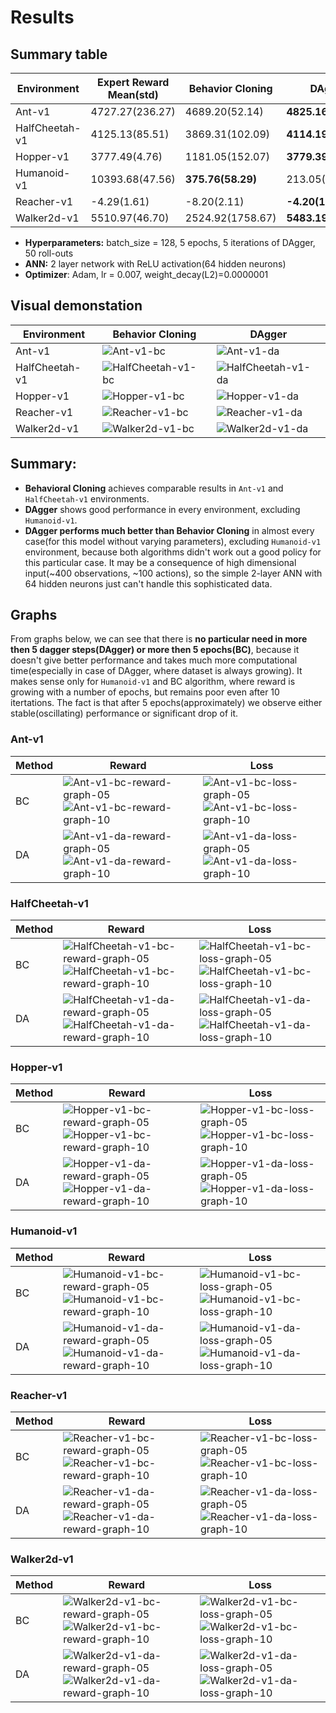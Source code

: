 # Results

## Summary table

|Environment   |Expert Reward Mean(std)|Behavior Cloning |DAgger             |
|--------------|-----------------------|-----------------|-------------------|
|Ant-v1        |4727.27(236.27)        |4689.20(52.14)   |**4825.16(76.79)** |
|HalfCheetah-v1|4125.13(85.51)         |3869.31(102.09)  |**4114.19(72.78)** |
|Hopper-v1     |3777.49(4.76)          |1181.05(152.07)  |**3779.39(5.24)**  |
|Humanoid-v1   |10393.68(47.56)        |**375.76(58.29)**|213.05(26.96)      |
|Reacher-v1    |-4.29(1.61)            |-8.20(2.11)      |**-4.20(1.41)**    |
|Walker2d-v1   |5510.97(46.70)         |2524.92(1758.67) |**5483.19(113.88)**|

+ **Hyperparameters:** batch_size = 128, 5 epochs, 5 iterations of DAgger, 50 roll-outs
+ **ANN:** 2 layer network with ReLU activation(64 hidden neurons)
+ **Optimizer**: Adam, lr = 0.007, weight_decay(L2)=0.0000001

## Visual demonstation

|Environment|Behavior Cloning|DAgger|
|-----------|----------------|------|
|Ant-v1|![Ant-v1-bc](demonstrations_bc/Ant-v1_050_05/Ant-v1_050_05.gif)|![Ant-v1-da](demonstrations_da/Ant-v1_050_05/Ant-v1_050_05.gif)|
|HalfCheetah-v1|![HalfCheetah-v1-bc](demonstrations_bc/HalfCheetah-v1_050_05/HalfCheetah-v1_050_05.gif)|![HalfCheetah-v1-da](demonstrations_da/HalfCheetah-v1_050_05/HalfCheetah-v1_050_05.gif)|
|Hopper-v1|![Hopper-v1-bc](demonstrations_bc/Hopper-v1_050_05/Hopper-v1_050_05.gif)|![Hopper-v1-da](demonstrations_da/Hopper-v1_050_05/Hopper-v1_050_05.gif)|
|Reacher-v1|![Reacher-v1-bc](demonstrations_bc/Reacher-v1_050_05/Reacher-v1_050_05.gif)|![Reacher-v1-da](demonstrations_da/Reacher-v1_050_05/Reacher-v1_050_05.gif)|
|Walker2d-v1|![Walker2d-v1-bc](demonstrations_bc/Walker2d-v1_050_05/Walker2d-v1_050_05.gif)|![Walker2d-v1-da](demonstrations_da/Walker2d-v1_050_05/Walker2d-v1_050_05.gif)|

## Summary:
+ **Behavioral Cloning** achieves comparable results in `Ant-v1` and `HalfCheetah-v1` environments.
+ **DAgger** shows good performance in every environment, excluding `Humanoid-v1`.
+ **DAgger performs much better than Behavior Cloning** in almost every case(for this model without varying parameters), excluding `Humanoid-v1` environment, because both algorithms didn't work out a good policy for this particular case. It may be a consequence of high dimensional input(~400 observations, ~100 actions), so the simple 2-layer ANN with 64 hidden neurons just can't handle this sophisticated data.
## Graphs
From graphs below, we can see that there is **no particular need in more then 5 dagger steps(DAgger) or more then 5 epochs(BC)**, because it doesn't give better performance and takes much more computational time(especially in case of DAgger, where dataset is always growing). It makes sense only for `Humanoid-v1` and BC algorithm, where reward is growing with a number of epochs, but remains poor even after 10 itertations.
The fact is that after 5 epochs(approximately) we observe either stable(oscillating) performance or significant drop of it.
### Ant-v1
|Method|Reward|Loss|
|------|------|----|
|BC|![Ant-v1-bc-reward-graph-05](figures_bc/reward_Ant-v1_050_05.png)![Ant-v1-bc-reward-graph-10](figures_bc/reward_Ant-v1_050_10.png)|![Ant-v1-bc-loss-graph-05](figures_bc/loss_Ant-v1_050_05.png)![Ant-v1-bc-loss-graph-10](figures_bc/loss_Ant-v1_050_10.png)||
|DA|![Ant-v1-da-reward-graph-05](figures_da/reward_Ant-v1_050_05.png)![Ant-v1-da-reward-graph-10](figures_da/reward_Ant-v1_050_10.png)|![Ant-v1-da-loss-graph-05](figures_da/loss_Ant-v1_050_05.png)![Ant-v1-da-loss-graph-10](figures_da/loss_Ant-v1_050_10.png)|
### HalfCheetah-v1
|Method|Reward|Loss|
|------|------|----|
|BC|![HalfCheetah-v1-bc-reward-graph-05](figures_bc/reward_HalfCheetah-v1_050_05.png)![HalfCheetah-v1-bc-reward-graph-10](figures_bc/reward_HalfCheetah-v1_050_10.png)|![HalfCheetah-v1-bc-loss-graph-05](figures_bc/loss_HalfCheetah-v1_050_05.png)![HalfCheetah-v1-bc-loss-graph-10](figures_bc/loss_HalfCheetah-v1_050_10.png)|
|DA|![HalfCheetah-v1-da-reward-graph-05](figures_da/reward_HalfCheetah-v1_050_05.png)![HalfCheetah-v1-da-reward-graph-10](figures_da/reward_HalfCheetah-v1_050_10.png)|![HalfCheetah-v1-da-loss-graph-05](figures_da/loss_HalfCheetah-v1_050_05.png)![HalfCheetah-v1-da-loss-graph-10](figures_da/loss_HalfCheetah-v1_050_10.png)|
### Hopper-v1
|Method|Reward|Loss|
|------|------|----|
|BC|![Hopper-v1-bc-reward-graph-05](figures_bc/reward_Hopper-v1_050_05.png)![Hopper-v1-bc-reward-graph-10](figures_bc/reward_Hopper-v1_050_10.png)|![Hopper-v1-bc-loss-graph-05](figures_bc/loss_Hopper-v1_050_05.png)![Hopper-v1-bc-loss-graph-10](figures_bc/loss_Hopper-v1_050_10.png)|
|DA|![Hopper-v1-da-reward-graph-05](figures_da/reward_Hopper-v1_050_05.png)![Hopper-v1-da-reward-graph-10](figures_da/reward_Hopper-v1_050_10.png)|![Hopper-v1-da-loss-graph-05](figures_da/loss_Hopper-v1_050_05.png)![Hopper-v1-da-loss-graph-10](figures_da/loss_Hopper-v1_050_10.png)|
### Humanoid-v1
|Method|Reward|Loss|
|------|------|----|
|BC|![Humanoid-v1-bc-reward-graph-05](figures_bc/reward_Humanoid-v1_050_05.png)![Humanoid-v1-bc-reward-graph-10](figures_bc/reward_Humanoid-v1_050_10.png)|![Humanoid-v1-bc-loss-graph-05](figures_bc/loss_Humanoid-v1_050_05.png)![Humanoid-v1-bc-loss-graph-10](figures_bc/loss_Humanoid-v1_050_10.png)|
|DA|![Humanoid-v1-da-reward-graph-05](figures_da/reward_Humanoid-v1_050_05.png)![Humanoid-v1-da-reward-graph-10](figures_da/reward_Humanoid-v1_050_10.png)|![Humanoid-v1-da-loss-graph-05](figures_da/loss_Humanoid-v1_050_05.png)![Humanoid-v1-da-loss-graph-10](figures_da/loss_Humanoid-v1_050_10.png)|
### Reacher-v1
|Method|Reward|Loss|
|------|------|----|
|BC|![Reacher-v1-bc-reward-graph-05](figures_bc/reward_Reacher-v1_050_05.png)![Reacher-v1-bc-reward-graph-10](figures_bc/reward_Reacher-v1_050_10.png)|![Reacher-v1-bc-loss-graph-05](figures_bc/loss_Reacher-v1_050_05.png)![Reacher-v1-bc-loss-graph-10](figures_bc/loss_Reacher-v1_050_10.png)|
|DA|![Reacher-v1-da-reward-graph-05](figures_da/reward_Reacher-v1_050_05.png)![Reacher-v1-da-reward-graph-10](figures_da/reward_Reacher-v1_050_10.png)|![Reacher-v1-da-loss-graph-05](figures_da/loss_Reacher-v1_050_05.png)![Reacher-v1-da-loss-graph-10](figures_da/loss_Reacher-v1_050_10.png)| 
### Walker2d-v1
|Method|Reward|Loss|
|------|------|----|
|BC|![Walker2d-v1-bc-reward-graph-05](figures_bc/reward_Walker2d-v1_050_05.png)![Walker2d-v1-bc-reward-graph-10](figures_bc/reward_Walker2d-v1_050_10.png)|![Walker2d-v1-bc-loss-graph-05](figures_bc/loss_Walker2d-v1_050_05.png)![Walker2d-v1-bc-loss-graph-10](figures_bc/loss_Walker2d-v1_050_10.png)|
|DA|![Walker2d-v1-da-reward-graph-05](figures_da/reward_Walker2d-v1_050_05.png)![Walker2d-v1-da-reward-graph-10](figures_da/reward_Walker2d-v1_050_10.png)|![Walker2d-v1-da-loss-graph-05](figures_da/loss_Walker2d-v1_050_05.png)![Walker2d-v1-da-loss-graph-10](figures_da/loss_Walker2d-v1_050_10.png)|